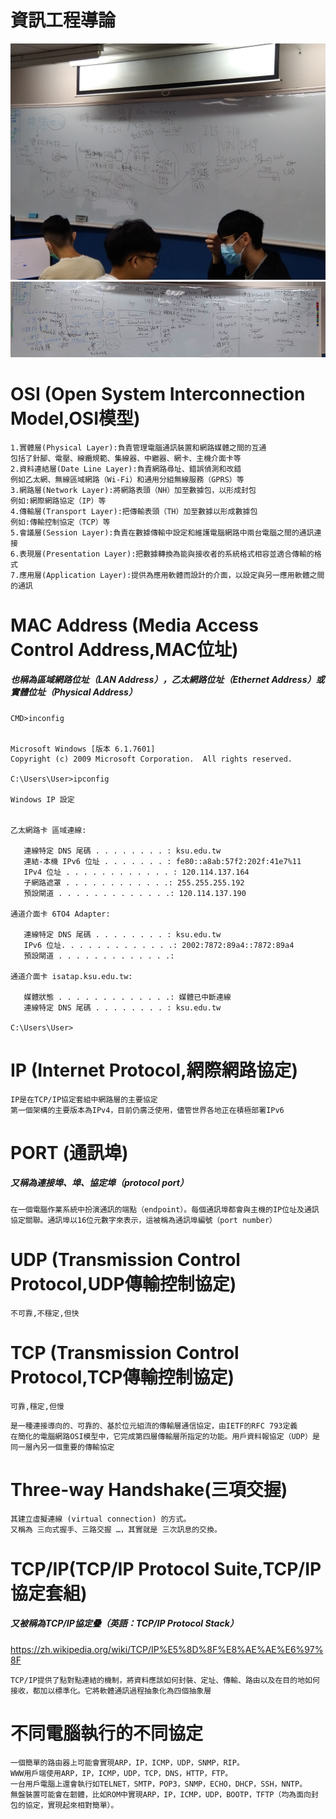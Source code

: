 # 資訊工程導論
![協定protocol](DSC_0054.JPG)
![協定protocol](protocol.jpg)

# OSI (Open System Interconnection Model,OSI模型)
```
1.實體層(Physical Layer):負責管理電腦通訊裝置和網路媒體之間的互通
包括了針腳、電壓、線纜規範、集線器、中繼器、網卡、主機介面卡等
2.資料連結層(Date Line Layer):負責網路尋址、錯誤偵測和改錯
例如乙太網、無線區域網路（Wi-Fi）和通用分組無線服務（GPRS）等
3.網路層(Network Layer):將網路表頭（NH）加至數據包，以形成封包
例如:網際網路協定（IP）等
4.傳輸層(Transport Layer):把傳輸表頭（TH）加至數據以形成數據包
例如:傳輸控制協定（TCP）等
5.會議層(Session Layer):負責在數據傳輸中設定和維護電腦網路中兩台電腦之間的通訊連接
6.表現層(Presentation Layer):把數據轉換為能與接收者的系統格式相容並適合傳輸的格式
7.應用層(Application Layer):提供為應用軟體而設計的介面，以設定與另一應用軟體之間的通訊
```
# MAC Address (Media Access Control Address,MAC位址)
##### 也稱為區域網路位址（LAN Address），乙太網路位址（Ethernet Address）或實體位址（Physical Address）
```
CMD>inconfig


Microsoft Windows [版本 6.1.7601]
Copyright (c) 2009 Microsoft Corporation.  All rights reserved.

C:\Users\User>ipconfig

Windows IP 設定


乙太網路卡 區域連線:

   連線特定 DNS 尾碼 . . . . . . . . : ksu.edu.tw
   連結-本機 IPv6 位址 . . . . . . . : fe80::a8ab:57f2:202f:41e7%11
   IPv4 位址 . . . . . . . . . . . . : 120.114.137.164
   子網路遮罩 . . . . . . . . . . . .: 255.255.255.192
   預設閘道 . . . . . . . . . . . . .: 120.114.137.190

通道介面卡 6TO4 Adapter:

   連線特定 DNS 尾碼 . . . . . . . . : ksu.edu.tw
   IPv6 位址. . . . . . . . . . . . .: 2002:7872:89a4::7872:89a4
   預設閘道 . . . . . . . . . . . . .:

通道介面卡 isatap.ksu.edu.tw:

   媒體狀態 . . . . . . . . . . . . .: 媒體已中斷連線
   連線特定 DNS 尾碼 . . . . . . . . : ksu.edu.tw

C:\Users\User>
```
# IP (Internet Protocol,網際網路協定)
```
IP是在TCP/IP協定套組中網路層的主要協定
第一個架構的主要版本為IPv4，目前仍廣泛使用，儘管世界各地正在積極部署IPv6
```
# PORT (通訊埠)
##### 又稱為連接埠、埠、協定埠（protocol port）
```
在一個電腦作業系統中扮演通訊的端點（endpoint）。每個通訊埠都會與主機的IP位址及通訊協定關聯。通訊埠以16位元數字來表示，這被稱為通訊埠編號（port number）
```
# UDP (Transmission Control Protocol,UDP傳輸控制協定) 
```
不可靠,不穩定,但快
```
# TCP (Transmission Control Protocol,TCP傳輸控制協定) 
```
可靠,穩定,但慢
```
```
是一種連接導向的、可靠的、基於位元組流的傳輸層通信協定，由IETF的RFC 793定義
在簡化的電腦網路OSI模型中，它完成第四層傳輸層所指定的功能。用戶資料報協定（UDP）是同一層內另一個重要的傳輸協定
```
# Three-way Handshake(三項交握)
```
其建立虛擬連線 (virtual connection) 的方式。
又稱為 三向式握手、三路交握 …，其實就是 三次訊息的交換。
```
# TCP/IP(TCP/IP Protocol Suite,TCP/IP協定套組)
##### 又被稱為TCP/IP協定疊（英語：TCP/IP Protocol Stack）
https://zh.wikipedia.org/wiki/TCP/IP%E5%8D%8F%E8%AE%AE%E6%97%8F
```
TCP/IP提供了點對點連結的機制，將資料應該如何封裝、定址、傳輸、路由以及在目的地如何接收，都加以標準化。它將軟體通訊過程抽象化為四個抽象層
```
# 不同電腦執行的不同協定
```
一個簡單的路由器上可能會實現ARP，IP，ICMP，UDP，SNMP，RIP。
WWW用戶端使用ARP，IP，ICMP，UDP，TCP，DNS，HTTP，FTP。
一台用戶電腦上還會執行如TELNET，SMTP，POP3，SNMP，ECHO，DHCP，SSH，NNTP。
無盤裝置可能會在韌體，比如ROM中實現ARP，IP，ICMP，UDP，BOOTP，TFTP（均為面向封包的協定，實現起來相對簡單）。
```
